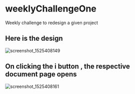 # weeklyChallengeOne
Weekly challenge to redesign a given project
## Here is the design
![screenshot_1525408149](https://user-images.githubusercontent.com/26672993/39613164-00925f24-4f83-11e8-92cb-e3e34bd9697e.png)
## On clicking the i button , the respective document page opens
![screenshot_1525408161](https://user-images.githubusercontent.com/26672993/39613167-02b8ea2a-4f83-11e8-9013-3b4bf6ec4828.png)
